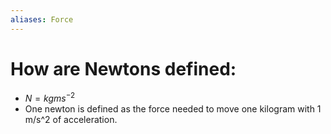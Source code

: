 ```yaml
---
aliases: Force
---
```


# How are Newtons defined:
 - $N = kgms^{-2}$
 - One newton is defined as the force needed to move one kilogram with 1 m/s^2 of acceleration.